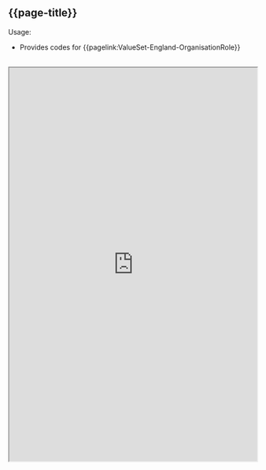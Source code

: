 ## {{page-title}}

Usage:
- Provides codes for {{pagelink:ValueSet-England-OrganisationRole}}

<br>


<iframe src="https://simplifier.net/guide/nhs-england-implementation-guide-stu1/Home/Terminology/All-CodeSystems/CodeSystem-England-ORDOrganisationRole.page.md?version=current" height="800px" width="100%"></iframe>